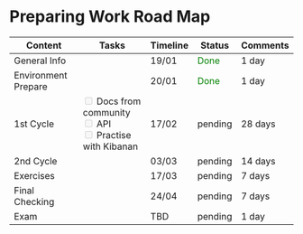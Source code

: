 # Preparing Work Road Map 

  | Content | Tasks | Timeline | Status | Comments |
  | --- | --- | ---|--- | --- |
  | General Info | |19/01 | <span style="color:green">Done</span>| 1 day |
  | Environment Prepare | | 20/01 | <span style="color:green">Done</span> | 1 day |
  | 1st Cycle |<input type="checkbox" disabled/> Docs from community <br/> <input type="checkbox" disabled/> API <br/> <input type="checkbox" disabled/> Practise with Kibanan| 17/02 | pending | 28 days |
  | 2nd Cycle | |03/03 | pending | 14 days |
  | Exercises | |17/03| pending | 7 days |
  | Final Checking | | 24/04 | pending | 7 days |
  | Exam | | TBD | pending | 1 day |




